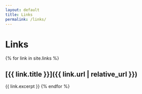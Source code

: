 ```yaml
---
layout: default
title: Links
permalink: /links/
---
```


# Links

{% for link in site.links %}
  ## [{{ link.title }}]({{ link.url | relative_url }})
  {{ link.excerpt }}
{% endfor %} 